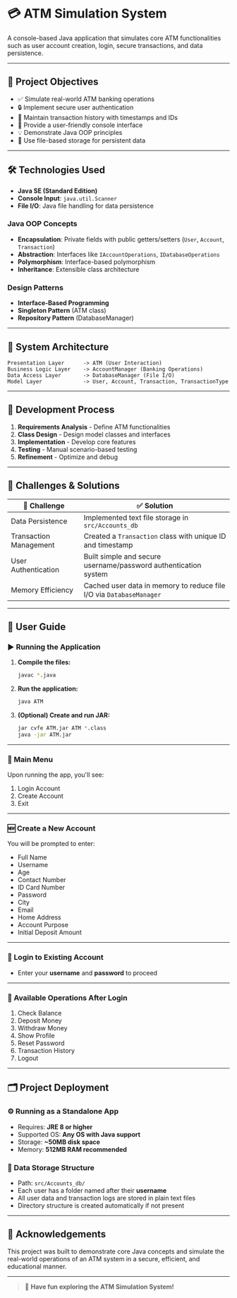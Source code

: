 [//]: # "# ATM Simulation System"
[//]: #
[//]: # "## Overview"
[//]: # "The ATM Simulation System is a Java-based console application that simulates the functionality of a real-world Automated Teller Machine (ATM). This project demonstrates object-oriented programming principles while providing a functional banking simulation."
[//]: #
[//]: # "## Features"
[//]: # "- User account creation and management"
[//]: # "- Secure authentication system"
[//]: # "- Core banking operations (deposit, withdrawal)"
[//]: # "- Transaction history tracking"
[//]: # "- Profile management"
[//]: # "- Password reset functionality"
[//]: # "- File-based data persistence"
[//]: #
[//]: # "## Technologies Used"
[//]: #
[//]: # "### Java Core Features"
[//]: # "- Java SE (Standard Edition)"
[//]: # "- Console-based user interface using java.util.Scanner"
[//]: # "- File I/O operations for data persistence"
[//]: #
[//]: # "### Object-Oriented Programming Concepts"
[//]: # "- **Encapsulation**: Private fields with public getters/setters in all model classes"
[//]: # "- **Polymorphism**: Interface-based polymorphism through IAccountOperations and IDatabaseOperations"
[//]: # "- **Abstraction**: Interfaces defining operations implemented by concrete classes"
[//]: # "- **Interface Implementation**: IAccountOperations and IDatabaseOperations"
[//]: # "- **Data Modeling**: Model classes (User, Account, Transaction) and Enum (TransactionType)"
[//]: #
[//]: # "## Project Architecture"
[//]: #
[//]: # "The project follows a layered architecture:"
[//]: #
[//]: # "1. **Presentation Layer**: ATM class handles user interaction"
[//]: # "2. **Business Logic Layer**: AccountManager implements account operations"
[//]: # "3. **Data Access Layer**: DatabaseManager handles data persistence"
[//]: # "4. **Model Layer**: User, Account, and Transaction classes represent data entities"
[//]: #
[//]: # "### Design Patterns"
[//]: # "- Interface-based Programming"
[//]: # "- Singleton Pattern (implicit in the ATM class)"
[//]: # "- Repository Pattern (DatabaseManager)"
[//]: #
[//]: # "## Project Structure"

# 💳 ATM Simulation System

A console-based Java application that simulates core ATM functionalities such as user account creation, login, secure transactions, and data persistence.

---

## 🎯 Project Objectives

- ✅ Simulate real-world ATM banking operations
- 🔒 Implement secure user authentication
- 📁 Maintain transaction history with timestamps and IDs
- 💬 Provide a user-friendly console interface
- 💡 Demonstrate Java OOP principles
- 🧾 Use file-based storage for persistent data

---

## 🛠️ Technologies Used

- **Java SE (Standard Edition)**
- **Console Input**: `java.util.Scanner`
- **File I/O**: Java file handling for data persistence

### Java OOP Concepts

- **Encapsulation**: Private fields with public getters/setters (`User`, `Account`, `Transaction`)
- **Abstraction**: Interfaces like `IAccountOperations`, `IDatabaseOperations`
- **Polymorphism**: Interface-based polymorphism
- **Inheritance**: Extensible class architecture

### Design Patterns

- **Interface-Based Programming**
- **Singleton Pattern** (ATM class)
- **Repository Pattern** (DatabaseManager)

---

## 🧱 System Architecture

```
Presentation Layer      -> ATM (User Interaction)
Business Logic Layer    -> AccountManager (Banking Operations)
Data Access Layer       -> DatabaseManager (File I/O)
Model Layer             -> User, Account, Transaction, TransactionType
```

---

## 🚀 Development Process

1. **Requirements Analysis** - Define ATM functionalities
2. **Class Design** - Design model classes and interfaces
3. **Implementation** - Develop core features
4. **Testing** - Manual scenario-based testing
5. **Refinement** - Optimize and debug

---

## 🧩 Challenges & Solutions

| 🔧 Challenge           | ✅ Solution                                                         |
| ---------------------- | ------------------------------------------------------------------- |
| Data Persistence       | Implemented text file storage in `src/Accounts_db`                  |
| Transaction Management | Created a `Transaction` class with unique ID and timestamp          |
| User Authentication    | Built simple and secure username/password authentication system     |
| Memory Efficiency      | Cached user data in memory to reduce file I/O via `DatabaseManager` |

---

## 📖 User Guide

### ▶️ Running the Application

1. **Compile the files:**

   ```bash
   javac *.java
   ```

2. **Run the application:**

   ```bash
   java ATM
   ```

3. **(Optional) Create and run JAR:**
   ```bash
   jar cvfe ATM.jar ATM *.class
   java -jar ATM.jar
   ```

---

### 🧭 Main Menu

Upon running the app, you'll see:

1. Login Account
2. Create Account
3. Exit

---

### 🆕 Create a New Account

You will be prompted to enter:

- Full Name
- Username
- Age
- Contact Number
- ID Card Number
- Password
- City
- Email
- Home Address
- Account Purpose
- Initial Deposit Amount

---

### 🔐 Login to Existing Account

- Enter your **username** and **password** to proceed

---

### 🏦 Available Operations After Login

1. Check Balance
2. Deposit Money
3. Withdraw Money
4. Show Profile
5. Reset Password
6. Transaction History
7. Logout

---

## 🗂️ Project Deployment

### ⚙️ Running as a Standalone App

- Requires: **JRE 8 or higher**
- Supported OS: **Any OS with Java support**
- Storage: **~50MB disk space**
- Memory: **512MB RAM recommended**

### 📂 Data Storage Structure

- Path: `src/Accounts_db/`
- Each user has a folder named after their **username**
- All user data and transaction logs are stored in plain text files
- Directory structure is created automatically if not present

---

## 🙏 Acknowledgements

This project was built to demonstrate core Java concepts and simulate the real-world operations of an ATM system in a secure, efficient, and educational manner.

---

> 💬 **Have fun exploring the ATM Simulation System!**
